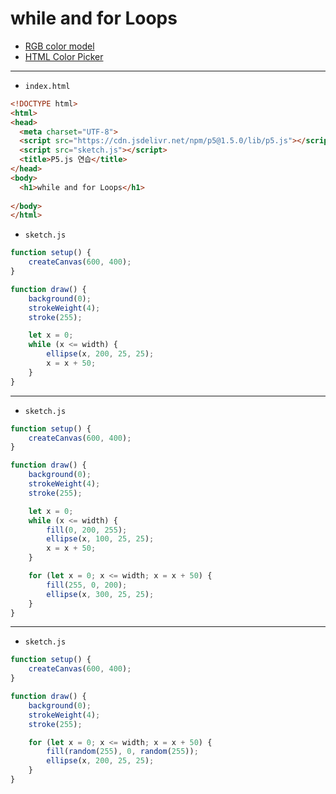 # while and for Loops

- [RGB color model](https://en.wikipedia.org/wiki/RGB_color_model)
- [HTML Color Picker](https://www.w3schools.com/colors/colors_picker.asp)

---

- `index.html`

```html
<!DOCTYPE html>
<html>
<head>
  <meta charset="UTF-8">
  <script src="https://cdn.jsdelivr.net/npm/p5@1.5.0/lib/p5.js"></script>
  <script src="sketch.js"></script>
  <title>P5.js 연습</title>
</head>
<body>
  <h1>while and for Loops</h1>
  
</body>
</html>
```


- `sketch.js`

```javascript
function setup() {
    createCanvas(600, 400);
}

function draw() {
    background(0);
    strokeWeight(4);
    stroke(255);

    let x = 0;
    while (x <= width) {
        ellipse(x, 200, 25, 25);
        x = x + 50;
    }
}
```

---

- `sketch.js`

```javascript
function setup() {
    createCanvas(600, 400);
}

function draw() {
    background(0);
    strokeWeight(4);
    stroke(255);

    let x = 0;
    while (x <= width) {
        fill(0, 200, 255);
        ellipse(x, 100, 25, 25);
        x = x + 50;
    }

    for (let x = 0; x <= width; x = x + 50) {
        fill(255, 0, 200);
        ellipse(x, 300, 25, 25);
    }
}
```

---

- `sketch.js`

```javascript
function setup() {
    createCanvas(600, 400);
}

function draw() {
    background(0);
    strokeWeight(4);
    stroke(255);

    for (let x = 0; x <= width; x = x + 50) {
        fill(random(255), 0, random(255));
        ellipse(x, 200, 25, 25);
    }
}
```
